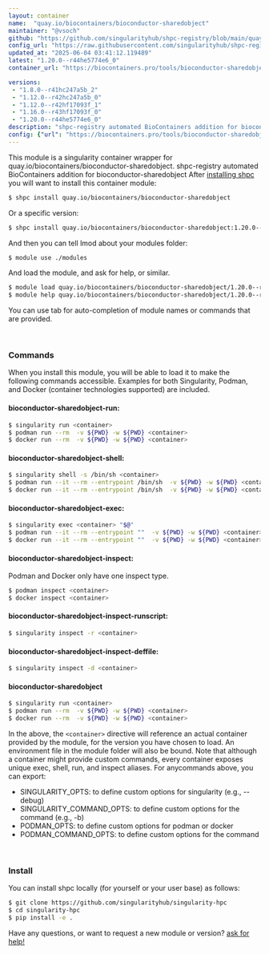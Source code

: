 ```yaml
---
layout: container
name:  "quay.io/biocontainers/bioconductor-sharedobject"
maintainer: "@vsoch"
github: "https://github.com/singularityhub/shpc-registry/blob/main/quay.io/biocontainers/bioconductor-sharedobject/container.yaml"
config_url: "https://raw.githubusercontent.com/singularityhub/shpc-registry/main/quay.io/biocontainers/bioconductor-sharedobject/container.yaml"
updated_at: "2025-06-04 03:41:12.119489"
latest: "1.20.0--r44he5774e6_0"
container_url: "https://biocontainers.pro/tools/bioconductor-sharedobject"

versions:
 - "1.8.0--r41hc247a5b_2"
 - "1.12.0--r42hc247a5b_0"
 - "1.12.0--r42hf17093f_1"
 - "1.16.0--r43hf17093f_0"
 - "1.20.0--r44he5774e6_0"
description: "shpc-registry automated BioContainers addition for bioconductor-sharedobject"
config: {"url": "https://biocontainers.pro/tools/bioconductor-sharedobject", "maintainer": "@vsoch", "description": "shpc-registry automated BioContainers addition for bioconductor-sharedobject", "latest": {"1.20.0--r44he5774e6_0": "sha256:dad0afe940acfd03e5d2e73755e0b7cc80fcac37f5dfdeafeb143344c89243de"}, "tags": {"1.8.0--r41hc247a5b_2": "sha256:3a776b57ef04f6d7f56c91011c4fa27b69fc832ad2a2d3b037ae8f6e40f5810c", "1.12.0--r42hc247a5b_0": "sha256:f9ddc2c7dfdb9c42c781a0f718e31afb0005a0231e8acdba223231f0729fdb7c", "1.12.0--r42hf17093f_1": "sha256:442469d43c1aaab50d97545d1d5603c285cb86c918a8a3842e1afad0d1a72a7e", "1.16.0--r43hf17093f_0": "sha256:3be284e8a2eddb65d6d4d90d7e8b295ed66577853a763f4d124aa2d440aa4e0b", "1.20.0--r44he5774e6_0": "sha256:dad0afe940acfd03e5d2e73755e0b7cc80fcac37f5dfdeafeb143344c89243de"}, "docker": "quay.io/biocontainers/bioconductor-sharedobject"}
---
```


This module is a singularity container wrapper for quay.io/biocontainers/bioconductor-sharedobject.
shpc-registry automated BioContainers addition for bioconductor-sharedobject
After [installing shpc](#install) you will want to install this container module:


```bash
$ shpc install quay.io/biocontainers/bioconductor-sharedobject
```

Or a specific version:

```bash
$ shpc install quay.io/biocontainers/bioconductor-sharedobject:1.20.0--r44he5774e6_0
```

And then you can tell lmod about your modules folder:

```bash
$ module use ./modules
```

And load the module, and ask for help, or similar.

```bash
$ module load quay.io/biocontainers/bioconductor-sharedobject/1.20.0--r44he5774e6_0
$ module help quay.io/biocontainers/bioconductor-sharedobject/1.20.0--r44he5774e6_0
```

You can use tab for auto-completion of module names or commands that are provided.

<br>

### Commands

When you install this module, you will be able to load it to make the following commands accessible.
Examples for both Singularity, Podman, and Docker (container technologies supported) are included.

#### bioconductor-sharedobject-run:

```bash
$ singularity run <container>
$ podman run --rm  -v ${PWD} -w ${PWD} <container>
$ docker run --rm  -v ${PWD} -w ${PWD} <container>
```

#### bioconductor-sharedobject-shell:

```bash
$ singularity shell -s /bin/sh <container>
$ podman run --it --rm --entrypoint /bin/sh  -v ${PWD} -w ${PWD} <container>
$ docker run --it --rm --entrypoint /bin/sh  -v ${PWD} -w ${PWD} <container>
```

#### bioconductor-sharedobject-exec:

```bash
$ singularity exec <container> "$@"
$ podman run --it --rm --entrypoint ""  -v ${PWD} -w ${PWD} <container> "$@"
$ docker run --it --rm --entrypoint ""  -v ${PWD} -w ${PWD} <container> "$@"
```

#### bioconductor-sharedobject-inspect:

Podman and Docker only have one inspect type.

```bash
$ podman inspect <container>
$ docker inspect <container>
```

#### bioconductor-sharedobject-inspect-runscript:

```bash
$ singularity inspect -r <container>
```

#### bioconductor-sharedobject-inspect-deffile:

```bash
$ singularity inspect -d <container>
```



#### bioconductor-sharedobject

```bash
$ singularity run <container>
$ podman run --rm  -v ${PWD} -w ${PWD} <container>
$ docker run --rm  -v ${PWD} -w ${PWD} <container>
```


In the above, the `<container>` directive will reference an actual container provided
by the module, for the version you have chosen to load. An environment file in the
module folder will also be bound. Note that although a container
might provide custom commands, every container exposes unique exec, shell, run, and
inspect aliases. For anycommands above, you can export:

 - SINGULARITY_OPTS: to define custom options for singularity (e.g., --debug)
 - SINGULARITY_COMMAND_OPTS: to define custom options for the command (e.g., -b)
 - PODMAN_OPTS: to define custom options for podman or docker
 - PODMAN_COMMAND_OPTS: to define custom options for the command

<br>

### Install

You can install shpc locally (for yourself or your user base) as follows:

```bash
$ git clone https://github.com/singularityhub/singularity-hpc
$ cd singularity-hpc
$ pip install -e .
```

Have any questions, or want to request a new module or version? [ask for help!](https://github.com/singularityhub/singularity-hpc/issues)